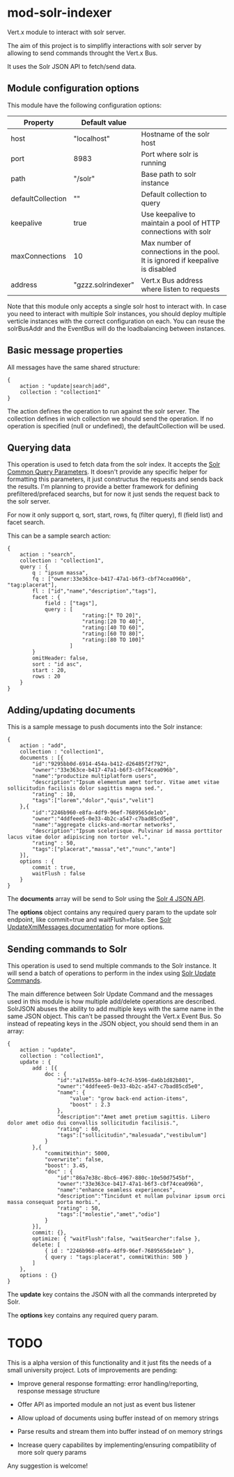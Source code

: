 mod-solr-indexer
================

Vert.x module to interact with solr server.

The aim of this project is to simplifly interactions with solr server by allowing to send commands throught the Vert.x Bus.

It uses the Solr JSON API to fetch/send data.

Module configuration options
----------------------------
This module have the following configuration options:

| Property          | Default value       |                                                                               |
| ----------------- | ------------------- | ----------------------------------------------------------------------------- |
| host              | "localhost"         | Hostname of the solr host                                                     |
| port              | 8983                | Port where solr is running                                                    |
| path              | "/solr"             | Base path to solr instance                                                    |
| defaultCollection | ""                  | Default collection to query                                                   |
| keepalive         | true                | Use keepalive to maintain a pool of HTTP connections with solr                |
| maxConnections    | 10                  | Max number of connections in the pool. It is ignored if keepalive is disabled |
| address           | "gzzz.solrindexer"  | Vert.x Bus address where listen to requests                                   |

Note that this module only accepts a single solr host to interact with. In case you need to interact with multiple Solr instances, you should deploy multiple verticle instances with the correct configuration on each.
You can reuse the solrBusAddr and the EventBus will do the loadbalancing between instances.

Basic message properties
------------------------
All messages have the same shared structure:
```
{
	action : "update|search|add",
	collection : "collection1"
}
```

The action defines the operation to run against the solr server. The collection defines in wich collection we should send the operation.
If no operation is specified (null or undefined), the defaultCollection will be used.

Querying data
-------------
This operation is used to fetch data from the solr index. It accepts the [Solr Common Query Parameters][Solr Common Query Parameters]. It doesn't provide any specific helper for formatting this parameters, it just constructus the requests and sends back the results. I'm planning to provide a better framework for defining prefiltered/prefaced searchs, but for now it just sends the request back to the solr server.

For now it only support q, sort, start, rows, fq (filter query), fl (field list) and facet search.

This can be a sample search action:
```
{
	action : "search",
	collection : "collection1",
	query : {
		q : "ipsum massa",
		fq : ["owner:33e363ce-b417-47a1-b6f3-cbf74cea096b", "tag:placerat"],
		fl : ["id","name","description","tags"],
		facet : {
			field : ["tags"],
			query : [
						"rating:[* TO 20]",
						"rating:[20 TO 40]",
						"rating:[40 TO 60]",
						"rating:[60 TO 80]",
						"rating:[80 TO 100]"
					]
		}
		omitHeader: false,
		sort : "id asc",
		start : 20,
		rows : 20
	}
}
```

Adding/updating documents
-------------------------
This is a sample message to push documents into the Solr instance:
```
{
	action : "add",
	collection : "collection1",
	documents : [{
		"id":"9295bb0d-6914-454a-b412-d26485f2f792",
		"owner":"33e363ce-b417-47a1-b6f3-cbf74cea096b",
		"name":"productize multiplatform users",
		"description":"Ipsum elementum amet tortor. Vitae amet vitae sollicitudin facilisis dolor sagittis magna sed.",
		"rating" : 10,
		"tags":["lorem","dolor","quis","velit"]
	},{
		"id":"2246b960-e8fa-4df9-96ef-7689565de1eb",
		"owner":"4ddfeee5-0e33-4b2c-a547-c7bad85cd5e0",
		"name":"aggregate clicks-and-mortar networks",
		"description":"Ipsum scelerisque. Pulvinar id massa porttitor lacus vitae dolor adipiscing non tortor vel.",
		"rating" : 50,
		"tags":["placerat","massa","et","nunc","ante"]
	}],
	options : {
		commit : true,
		waitFlush : false
	}
}
```
The __documents__ array will be send to Solr using the [Solr 4 JSON API][UpdateJSON Solr4 Example].

The __options__ object contains any required query param to the update solr endpoint, like commit=true and waitFlush=false. See [Solr UpdateXmlMessages documentation][Solr Update Query] for more options.

Sending commands to Solr
------------------------
This operation is used to send multiple commands to the Solr instance. It will send a batch of operations to perform in the index using [Solr Update Commands][UpdateJSON Commands].

The main difference between Solr Update Command and the messages used in this module is how multiple add/delete operations are described. SolrJSON abuses the ability to add multiple keys with the same name in the same JSON object. This can't be passed throught the Vert.x Event Bus. So instead of repeating keys in the JSON object, you should send them in an array:
```
{
	action : "update",
	collection : "collection1",
	update : {
		add : [{
			doc : {
				"id":"a17e855a-b8f9-4c7d-b596-da6b1d82b801",
				"owner":"4ddfeee5-0e33-4b2c-a547-c7bad85cd5e0",
				"name": {
					"value": "grow back-end action-items",
					"boost" : 2.3
				},
				"description":"Amet amet pretium sagittis. Libero dolor amet odio dui convallis sollicitudin facilisis.",
				"rating" : 60,
				"tags":["sollicitudin","malesuada","vestibulum"]
			}
		},{
			"commitWithin": 5000,
			"overwrite": false,
			"boost": 3.45,
			"doc" : {
				"id":"86a7e38c-8bc6-4967-880c-10e50d7545bf",
				"owner":"33e363ce-b417-47a1-b6f3-cbf74cea096b",
				"name":"enhance seamless experiences",
				"description":"Tincidunt et nullam pulvinar ipsum orci massa consequat porta morbi.",
				"rating" : 50,
				"tags":["molestie","amet","odio"]
			}
		}],
		commit: {},
		optimize: { "waitFlush":false, "waitSearcher":false },
		delete: [
			{ id : "2246b960-e8fa-4df9-96ef-7689565de1eb" },
			{ query : "tags:placerat", commitWithin: 500 }
		]
	},
	options : {}
}
```
The __update__ key contains the JSON with all the commands interpreted by Solr.

The __options__ key contains any required query param.

TODO
====

This is a alpha version of this functionality and it just fits the needs of a small university project. Lots of improvements are pending:

* Improve general response formatting: error handling/reporting, response message structure

* Offer API as imported module an not just as event bus listener

* Allow upload of documents using buffer instead of on memory strings

* Parse results and stream them into buffer instead of on memory strings

* Increase query capabilites by implementing/ensuring compatibility of more solr query params

Any suggestion is welcome!

[Solr Common Query Parameters]: https://wiki.apache.org/solr/CommonQueryParameters
[UpdateJSON Solr4 Example]: https://wiki.apache.org/solr/UpdateJSON#Solr_4.0_Example
[Solr Update Query]: https://wiki.apache.org/solr/UpdateXmlMessages#Passing_commit_and_commitWithin_parameters_as_part_of_the_URL
[UpdateJSON Commands]: https://wiki.apache.org/solr/UpdateJSON#Update_Commands